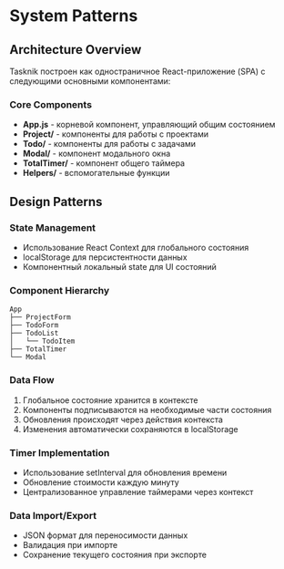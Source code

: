 # System Patterns

## Architecture Overview
Tasknik построен как одностраничное React-приложение (SPA) с следующими основными компонентами:

### Core Components
- **App.js** - корневой компонент, управляющий общим состоянием
- **Project/** - компоненты для работы с проектами
- **Todo/** - компоненты для работы с задачами
- **Modal/** - компонент модального окна
- **TotalTimer/** - компонент общего таймера
- **Helpers/** - вспомогательные функции

## Design Patterns

### State Management
- Использование React Context для глобального состояния
- localStorage для персистентности данных
- Компонентный локальный state для UI состояний

### Component Hierarchy
```
App
├── ProjectForm
├── TodoForm
├── TodoList
│   └── TodoItem
├── TotalTimer
└── Modal
```

### Data Flow
1. Глобальное состояние хранится в контексте
2. Компоненты подписываются на необходимые части состояния
3. Обновления происходят через действия контекста
4. Изменения автоматически сохраняются в localStorage

### Timer Implementation
- Использование setInterval для обновления времени
- Обновление стоимости каждую минуту
- Централизованное управление таймерами через контекст

### Data Import/Export
- JSON формат для переносимости данных
- Валидация при импорте
- Сохранение текущего состояния при экспорте
